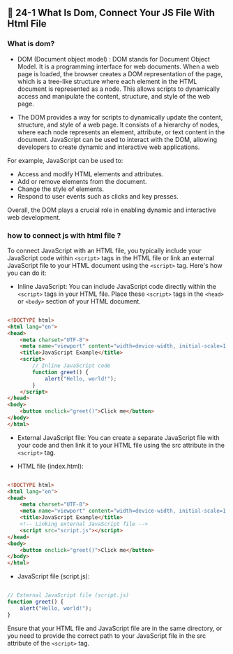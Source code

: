 ## 🎃   24-1 What Is Dom, Connect Your JS File With Html File

### What is dom?
- DOM (Document object model) : DOM stands for Document Object Model. It is a programming interface for web documents. When a web page is loaded, the browser creates a DOM representation of the page, which is a tree-like structure where each element in the HTML document is represented as a node. This allows scripts to dynamically access and manipulate the content, structure, and style of the web page.

- The DOM provides a way for scripts to dynamically update the content, structure, and style of a web page. It consists of a hierarchy of nodes, where each node represents an element, attribute, or text content in the document. JavaScript can be used to interact with the DOM, allowing developers to create dynamic and interactive web applications.

For example, JavaScript can be used to:

- Access and modify HTML elements and attributes.
- Add or remove elements from the document.
- Change the style of elements.
- Respond to user events such as clicks and key presses.

Overall, the DOM plays a crucial role in enabling dynamic and interactive web development.

### how to connect js with html file ?

To connect JavaScript with an HTML file, you typically include your JavaScript code within `<script>` tags in the HTML file or link an external JavaScript file to your HTML document using the `<script>` tag. Here's how you can do it:

-   Inline JavaScript: You can include JavaScript code directly within the `<script>` tags in your HTML file. Place these `<script>` tags in the `<head>` or `<body>` section of your HTML document.

```html

<!DOCTYPE html>
<html lang="en">
<head>
    <meta charset="UTF-8">
    <meta name="viewport" content="width=device-width, initial-scale=1.0">
    <title>JavaScript Example</title>
    <script>
        // Inline JavaScript code
        function greet() {
            alert("Hello, world!");
        }
    </script>
</head>
<body>
    <button onclick="greet()">Click me</button>
</body>
</html>

```

-   External JavaScript file: You can create a separate JavaScript file with your code and then link it to your HTML file using the src attribute in the `<script>` tag.

-   HTML file (index.html):

```html

<!DOCTYPE html>
<html lang="en">
<head>
    <meta charset="UTF-8">
    <meta name="viewport" content="width=device-width, initial-scale=1.0">
    <title>JavaScript Example</title>
    <!-- Linking external JavaScript file -->
    <script src="script.js"></script>
</head>
<body>
    <button onclick="greet()">Click me</button>
</body>
</html>

```
-   JavaScript file (script.js):

```js

// External JavaScript file (script.js)
function greet() {
    alert("Hello, world!");
}

```
Ensure that your HTML file and JavaScript file are in the same directory, or you need to provide the correct path to your JavaScript file in the src attribute of the `<script>` tag.

